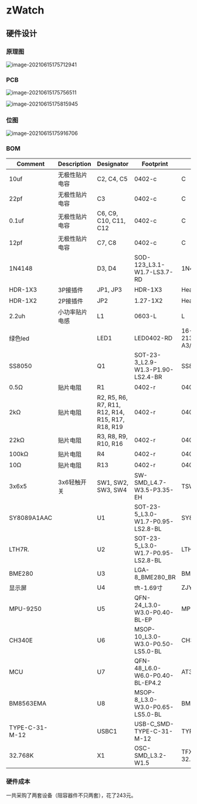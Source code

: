 # zWatch
## 硬件设计

### 原理图

![image-20210615175712941](https://gitee.com/LucasXm/img/raw/master/img/image-20210615175712941.png)

### PCB

![image-20210615175756511](https://gitee.com/LucasXm/img/raw/master/img/image-20210615175756511.png)

![image-20210615175815945](https://gitee.com/LucasXm/img/raw/master/img/image-20210615175815945.png)

### 位图

![image-20210615175916706](https://gitee.com/LucasXm/img/raw/master/img/image-20210615175916706.png)

### BOM

| Comment        | Description    | Designator                                         | Footprint                         | LibRef                  | Quantity |
| -------------- | -------------- | -------------------------------------------------- | --------------------------------- | ----------------------- | -------- |
| 10uf           | 无极性贴片电容 | C2, C4, C5                                         | 0402-c                            | C                       | 3        |
| 22pf           | 无极性贴片电容 | C3                                                 | 0402-c                            | C                       | 1        |
| 0.1uf          | 无极性贴片电容 | C6, C9, C10, C11, C12                              | 0402-c                            | C                       | 5        |
| 12pf           | 无极性贴片电容 | C7, C8                                             | 0402-c                            | C                       | 2        |
| 1N4148         |                | D3, D4                                             | SOD-123_L3.1-W1.7-LS3.7-RD        | 1N4148W_C727110         | 2        |
| HDR-1X3        | 3P接插件       | JP1, JP3                                           | HDR-1X3                           | Header 3                | 2        |
| HDR-1X2        | 2P接插件       | JP2                                                | 1.27-1X2                          | Header 2                | 1        |
| 2.2uh          | 小功率贴片电感 | L1                                                 | 0603-L                            | L                       | 1        |
| 绿色led        |                | LED1                                               | LED0402-RD                        | 16-213/SDRC/S530-A3/TR8 | 1        |
| SS8050         |                | Q1                                                 | SOT-23-3_L2.9-W1.3-P1.90-LS2.4-BR | SS8050                  | 1        |
| 0.5Ω           | 贴片电阻       | R1                                                 | 0402-r                            | 0402 0Ω (0R0) 1%        | 1        |
| 2kΩ            | 贴片电阻       | R2, R5, R6, R7, R11,  R12, R14, R15, R17, R18, R19 | 0402-r                            | 0402 0Ω (0R0) 1%        | 11       |
| 22kΩ           | 贴片电阻       | R3, R8, R9, R10, R16                               | 0402-r                            | 0402 0Ω (0R0) 1%        | 5        |
| 100kΩ          | 贴片电阻       | R4                                                 | 0402-r                            | 0402 0Ω (0R0) 1%        | 1        |
| 10Ω            | 贴片电阻       | R13                                                | 0402-r                            | 0402 0Ω (0R0) 1%        | 1        |
| 3x6x5          | 3x6轻触开关    | SW1, SW2, SW3, SW4                                 | SW-SMD_L4.7-W3.5-P3.35-EH         | TSW 3x6                 | 4        |
| SY8089A1AAC    |                | U1                                                 | SOT-23-5_L3.0-W1.7-P0.95-LS2.8-BL | SY8089A1AAC             | 1        |
| LTH7R.         |                | U2                                                 | SOT-23-5_L3.0-W1.7-P0.95-LS2.8-BL | LTH7R.                  | 1        |
| BME280         |                | U3                                                 | LGA-8_BME280_BR                   | BME280                  | 1        |
| 显示屏         |                | U4                                                 | tft-1.69寸                        | ZJY128R-IG01            | 1        |
| MPU-9250       |                | U5                                                 | QFN-24_L3.0-W3.0-P0.40-BL-EP      | MPU-9250                | 1        |
| CH340E         |                | U6                                                 | MSOP-10_L3.0-W3.0-P0.50-LS5.0-BL  | CH340E                  | 1        |
| MCU            |                | U7                                                 | QFN-48_L6.0-W6.0-P0.40-BL-EP4.2   | AT32F403ACGU7           | 1        |
| BM8563EMA      |                | U8                                                 | MSOP-8_L3.0-W3.0-P0.65-LS5.0-BL   | BM8563EMA               | 1        |
| TYPE-C-31-M-12 |                | USBC1                                              | USB-C_SMD-TYPE-C-31-M-12          | TYPE-C-31-M-12          | 1        |
| 32.768K        |                | X1                                                 | OSC-SMD_L3.2-W1.5                 | TFX-02S-32.768KJ21058   | 1        |

### 硬件成本

一共采购了两套设备（阻容器件不只两套），花了243元。